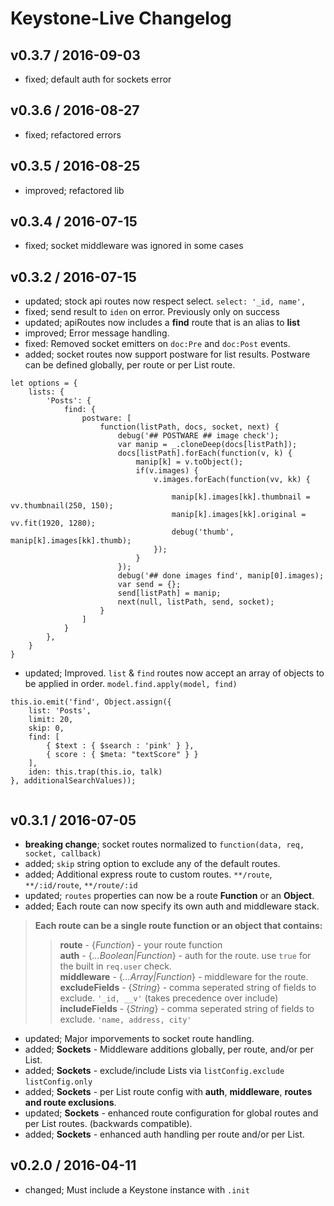 # Keystone-Live Changelog

## v0.3.7 / 2016-09-03

* fixed; default auth for sockets error

## v0.3.6 / 2016-08-27

* fixed; refactored errors

## v0.3.5 / 2016-08-25

* improved; refactored lib

## v0.3.4 / 2016-07-15

* fixed; socket middleware was ignored in some cases    

## v0.3.2 / 2016-07-15

* updated; stock api routes now respect select. `select: '_id, name',`  
* fixed; send result to `iden` on error.  Previously only on success   
* updated; apiRoutes now includes a **find** route that is an alias to **list**  
* improved; Error message handling.  
* fixed: Removed socket emitters on `doc:Pre` and `doc:Post` events.   
* added; socket routes now support postware for list results.  Postware can be defined globally, per route or per List route.      

```
let options = {
	lists: {
		'Posts': {
			find: {
				postware: [
					function(listPath, docs, socket, next) {
						debug('## POSTWARE ## image check');
						var manip = _.cloneDeep(docs[listPath]);
						docs[listPath].forEach(function(v, k) {
							manip[k] = v.toObject();
							if(v.images) {
								v.images.forEach(function(vv, kk) {
									
									manip[k].images[kk].thumbnail = vv.thumbnail(250, 150);
									manip[k].images[kk].original = vv.fit(1920, 1280);
									debug('thumb', manip[k].images[kk].thumb);
								});
							}
						});
						debug('## done images find', manip[0].images);
						var send = {};
						send[listPath] = manip;
						next(null, listPath, send, socket);
					}
				]
			}
		},
	}  
}  
```  
* updated; Improved. `list` & `find` routes now accept an array of objects to be applied in order. `model.find.apply(model, find)`    

```
this.io.emit('find', Object.assign({ 
	list: 'Posts',
    limit: 20,
	skip: 0,
    find: [
		{ $text : { $search : 'pink' } }, 
        { score : { $meta: "textScore" } }
    ],
	iden: this.trap(this.io, talk)
}, additionalSearchValues));
    
```

## v0.3.1 / 2016-07-05  
  
* **breaking change**; socket routes normalized to `function(data, req, socket, callback)`   
* added; `skip` string option to exclude any of the default routes. 
* added; Additional express route to custom routes. `**/route`, `**/:id/route`, `**/route/:id`    
* updated; `routes` properties can now be a route __Function__ or an __Object__.  
* added; Each route can now specify its own auth and middleware stack.    
  
> __Each route can be a single route function or an object that contains:__  
>> __route__  -  {_Function_}  -  your route function   
>> __auth__  -  {_...Boolean|Function_} - auth for the route.  use `true` for the built in `req.user` check.  
>> __middleware__  -  {_...Array|Function_}  -  middleware for the route.  
>> __excludeFields__  -   {_String_}  -  comma seperated string of fields to exclude. `'_id, __v'`  (takes precedence over include)       
>> __includeFields__  -   {_String_}  -  comma seperated string of fields to exclude. `'name, address, city'`  
 
* updated; Major imporvements to socket route handling.   
* added; **Sockets** - Middleware additions globally, per route, and/or per List.  
* added; **Sockets** - exclude/include Lists via `listConfig.exclude` `listConfig.only`   
* added; **Sockets** - per List route config with **auth**, **middleware**, **routes and route exclusions**.     
* updated; **Sockets** - enhanced route configuration for global routes and per List routes.  (backwards compatible).    
* added; **Sockets** - enhanced auth handling per route and/or per List.   


## v0.2.0 / 2016-04-11  

* changed; Must include a Keystone instance with `.init`  

